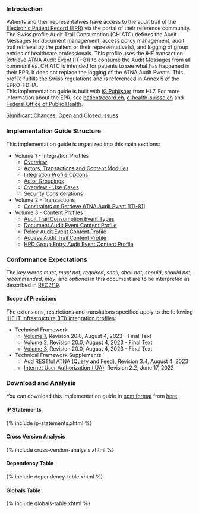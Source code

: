 ### Introduction

Patients and their representatives have access to the audit trail of the [Electronic Patient Record (EPR)](https://www.fedlex.admin.ch/eli/cc/2017/203/en) via the portal of their reference community. The Swiss profile Audit Trail Consumption (CH ATC) defines the Audit Messages for document management, access policy management, audit trail retrieval by the patient or their representative(s), and logging of group entries of healthcare professionals. This profile uses the IHE transaction [Retrieve ATNA Audit Event [ITI-81]](https://profiles.ihe.net/ITI/TF/Volume2/ITI-81.html) to consume the Audit Messages from all communities. CH ATC is intended for patients to see what has happened in their EPR. It does not replace the logging of the ATNA Audit Events. This profile fulfills the Swiss regulations and is referenced in Annex 5 of the EPRO-FDHA.   
This implementation guide is built with [IG Publisher](https://confluence.hl7.org/display/FHIR/IG+Publisher+Documentation) from HL7. For more information about the EPR, see [patientrecord.ch](https://www.patientrecord.ch/), [e-health-suisse.ch](https://www.e-health-suisse.ch/startseite.html) and [Federal Office of Public Health](https://www.bag.admin.ch/epra).

<div markdown="1" class="stu-note">

[Significant Changes, Open and Closed Issues](changelog.html)

</div>

### Implementation Guide Structure
This implementation guide is organized into this main sections:

* Volume 1 - Integration Profiles
   * [Overview](volume-1.html#overview)
   * [Actors, Transactions and Content Modules](volume-1.html#actors-transactions-and-content-modules)
   * [Integration Profile Options](volume-1.html#integration-profile-options)
   * [Actor Groupings](volume-1.html#actor-groupings)
   * [Overview - Use Cases](volume-1.html#overview---use-cases)
   * [Security Considerations](volume-1.html#security-considerations)
* Volume 2 - Transactions
   * [Constraints on Retrieve ATNA Audit Event [ITI-81]](volume-2.html#constraints-on-retrieve-atna-audit-event-iti-81)
* Volume 3 - Content Profiles
   * [Audit Trail Consumption Event Types](volume-3.html#audit-trail-consumption-event-types)
   * [Document Audit Event Content Profile](volume-3.html#document-audit-event-content-profile)
   * [Policy Audit Event Content Profile](volume-3.html#policy-audit-event-content-profile)
   * [Access Audit Trail Content Profile](volume-3.html#access-audit-trail-content-profile)
   * [HPD Group Entry Audit Event Content Profile](volume-3.html#hpd-group-entry-audit-event-content-profile)

### Conformance Expectations
The key words _must_, _must not_, _required_, _shall_, _shall not_, _should_, _should not_, _recommended_, _may_, and _optional_ in this document are to be interpreted as described in [RFC2119](https://www.ietf.org/rfc/rfc2119.txt).

#### Scope of Precisions
The extensions, restrictions and translations specified apply to the following [IHE IT Infrastructure (ITI) integration profiles](https://profiles.ihe.net/ITI/index.html):

* Technical Framework
   * [Volume 1](https://profiles.ihe.net/ITI/TF/Volume1/index.html), Revision 20.0, August 4, 2023 - Final Text
   * [Volume 2](https://profiles.ihe.net/ITI/TF/Volume2/index.html), Revision 20.0, August 4, 2023 - Final Text
   * [Volume 3](https://profiles.ihe.net/ITI/TF/Volume3/index.html), Revision 20.0, August 4, 2023 - Final Text
* Technical Framework Supplements   
   * [Add RESTful ATNA (Query and Feed)](https://www.ihe.net/uploadedFiles/Documents/ITI/IHE_ITI_Suppl_RESTful-ATNA.pdf), Revision 3.4, August 4, 2023 
   * [Internet User Authorization (IUA)](https://profiles.ihe.net/ITI/IUA/index.html), Revision 2.2, June 17, 2022

### Download and Analysis
You can download this implementation guide in [npm format](https://confluence.hl7.org/display/FHIR/NPM+Package+Specification) from [here](package.tgz).

#### IP Statements
{% include ip-statements.xhtml %}

#### Cross Version Analysis
{% include cross-version-analysis.xhtml %}

#### Dependency Table
{% include dependency-table.xhtml %}

#### Globals Table
{% include globals-table.xhtml %}
